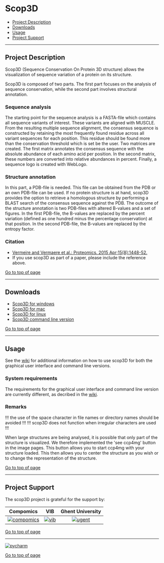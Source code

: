 # Scop3D

 * [Project Description](#project-description)
 * [Downloads](#downloads)
 * [Usage](#usage)
 * [Project Support](#project-support)

----

## Project Description

Scop3D (Sequence Conservation On Protein 3D structure) allows the visualization of sequence variation of a protein on its structure.

Scop3D is composed of two parts. The first part focuses on the analysis of sequence conservation, while the second part involves structural annotation.

### Sequence analysis

The starting point for the sequence analysis is a FASTA-file which contains all sequence variants of interest. These variants are aligned with MUSCLE. From the resulting multiple sequence alignment, the consensus sequence is constructed by retaining the most frequently found residue across all variant sequences for each position. This residue should be found more than the conservation threshold which is set be the user. Two matrices are created. The first matrix annotates the consensus sequence with the absolute abundance of each amino acid per position. In the second matrix, these numbers are converted into relative abundances in percent. Finally, a sequence logo is created with WebLogo.

### Structure annotation

In this part, a PDB-file is needed. This file can be obtained from the PDB or an own PDB-file can be used. If no protein structure is at hand, scop3D provides the option to retrieve a homologous structure by performing a BLAST search of the consensus sequence against the PDB. The outcome of the structure annotation is two PDB-files with altered B-values and a set of figures. In the first PDB-file, the B-values are replaced by the percent variation (defined as one hundred minus the percentage conservation) at that position. In the second PDB-file, the B-values are replaced by the entropy factor.

### Citation
 * [Vermeire and Vermaere et al.: Proteomics. 2015 Apr;15(8):1448-52.](http://www.ncbi.nlm.nih.gov/pubmed/25641949)
 * If you use scop3D as part of a paper, please include the reference above.

[Go to top of page](#scop3d)

----

## Downloads

  * [Scop3D for windows](http://genesis.ugent.be/colims/scop3D-Windows-Version)
  * [Scop3D for mac](http://genesis.ugent.be/downloadredirect.php?toolname=scop3D-mac)
  * [Scop3D for linux](http://genesis.ugent.be/downloadredirect.php?toolname=scop3D-linux)
  * [Scop3D command line version](https://github.com/compomics/scop3d/blob/master/scop3D/command_line.py)

[Go to top of page](#scop3d)

----

## Usage
See the [wiki](https://github.com/compomics/scop3d/wiki) for additional information on how to use scop3D for both the graphical user interface and command line versions.

### System requirements
The requirements for the graphical user interface and command line version are currently different, as decribed in the [wiki](https://github.com/compomics/scop3d/wiki).

### Remarks
!!! the use of the space character in file names or directory names should be avoided !!!
!!! scop3D does not function when irregular characters are used !!!

When large structures are being analysed, it is possible that only part of the structure is visualized. We therefore implemented the 'see ccp4mg' button in the image pages. This button allows you to start ccp4mg with your structure loaded. This then allows you to center the structure as you wish or to change the representation of the structure.

[Go to top of page](#scop3d)

----

## Project Support

The scop3D project is grateful for the support by:

| Compomics | VIB | Ghent University|
|:--:|:--:|:--:|
| [![compomics](http://genesis.ugent.be/public_data/image/compomics.png)](http://www.compomics.com) | [![vib](http://genesis.ugent.be/public_data/image/vib.png)](http://www.vib.be) | [![ugent](http://genesis.ugent.be/public_data/image/ugent.png)](http://www.ugent.be/en) |

[Go to top of page](#scop3d)

----

[![pycharm](https://www.jetbrains.com/pycharm/docs/logo_pycharm.png)](https://www.jetbrains.com/pycharm/)

[Go to top of page](#scop3d)
